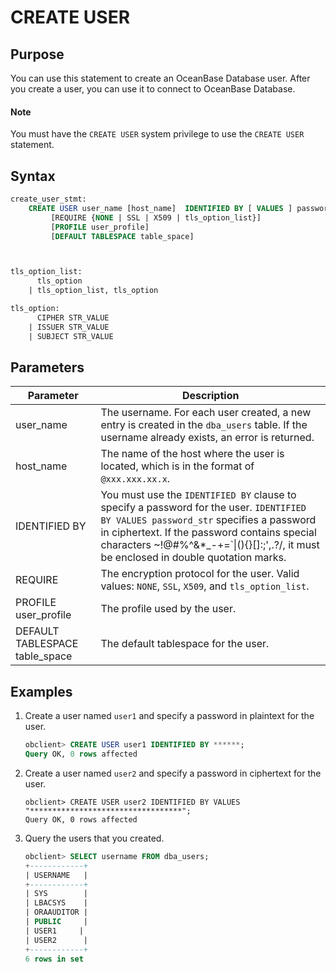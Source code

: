 # CREATE USER

## Purpose

You can use this statement to create an OceanBase Database user. After you create a user, you can use it to connect to OceanBase Database.

  <main id="notice" type='explain'>
    <h4>Note</h4>
    <p>You must have the <code>CREATE USER</code> system privilege to use the <code>CREATE USER</code> statement. </p>
  </main>

## Syntax

```sql
create_user_stmt:
    CREATE USER user_name [host_name]  IDENTIFIED BY [ VALUES ] password_str
         [REQUIRE {NONE | SSL | X509 | tls_option_list}]
         [PROFILE user_profile]
         [DEFAULT TABLESPACE table_space]



tls_option_list:
      tls_option
    | tls_option_list, tls_option

tls_option:
      CIPHER STR_VALUE
    | ISSUER STR_VALUE
    | SUBJECT STR_VALUE
```

## Parameters

| Parameter | Description |
|--------------------------------|--------------------------------------------------------------|
| user_name | The username. For each user created, a new entry is created in the `dba_users` table. If the username already exists, an error is returned.  |
| host_name | The name of the host where the user is located, which is in the format of `@xxx.xxx.xx.x`.  |
| IDENTIFIED BY | You must use the `IDENTIFIED BY` clause to specify a password for the user. `IDENTIFIED BY VALUES password_str` specifies a password in ciphertext. If the password contains special characters ~!@#%^&*_-+=`\|(){}[]:;',.?/, it must be enclosed in double quotation marks.  |
| REQUIRE | The encryption protocol for the user. Valid values: `NONE`, `SSL`, `X509`, and `tls_option_list`.  |
| PROFILE user_profile | The profile used by the user.  |
| DEFAULT TABLESPACE table_space | The default tablespace for the user.  |

## Examples

1. Create a user named `user1` and specify a password in plaintext for the user.

   ```sql
   obclient> CREATE USER user1 IDENTIFIED BY ******;
   Query OK, 0 rows affected
   ```

2. Create a user named `user2` and specify a password in ciphertext for the user.

   ```shell
   obclient> CREATE USER user2 IDENTIFIED BY VALUES "**********************************";
   Query OK, 0 rows affected
   ```

3. Query the users that you created.

   ```sql
   obclient> SELECT username FROM dba_users;
   +------------+
   | USERNAME   |
   +------------+
   | SYS        |
   | LBACSYS    |
   | ORAAUDITOR |
   | PUBLIC     |
   | USER1     |
   | USER2      |
   +------------+
   6 rows in set
   ```

